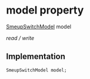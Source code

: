 


# model property






[SmeupSwitchModel](../../smeup_models_widgets_smeup_switch_model/SmeupSwitchModel-class.md) model
  
_read / write_






## Implementation

```dart
SmeupSwitchModel model;


```







